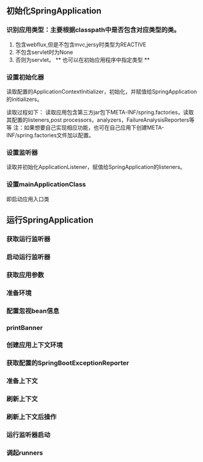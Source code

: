 ## 初始化SpringApplication
### 识别应用类型：主要根据classpath中是否包含对应类型的类。
1. 包含webflux,但是不包含mvc,jersy时类型为REACTIVE
2. 不包含servlet时为None
3. 否则为servlet。
** 也可以在初始应用程序中指定类型 **

### 设置初始化器
读取配置的ApplicationContextInitializer，初始化，并赋值给SpringApplication的initializers。

读取过程如下：
读取应用包含第三方jar包下META-INF/spring.factories，读取其配置的listeners,post processors，analyzers，FailureAnalysisReporters等等
注：如果想要自己实现相应功能，也可在自己应用下创建META-INF/spring.factories文件加以配置。

### 设置监听器

读取并初始化ApplicationListener，赋值给SpringApplication的listeners。
### 设置mainApplicationClass
即启动应用入口类

##  运行SpringApplication

###  获取运行监听器
###  启动运行监听器
###  获取应用参数
###  准备环境
###  配置忽视bean信息
###  printBanner
###  创建应用上下文环境
###  获取配置的SpringBootExceptionReporter
###  准备上下文
###  刷新上下文
###  刷新上下文后操作
###  运行监听器启动
###  调起runners


